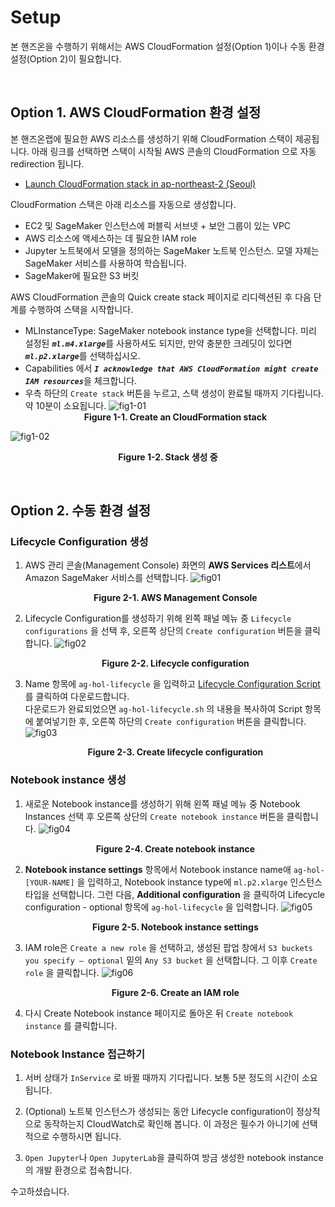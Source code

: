 # Setup
본 핸즈온을 수행하기 위해서는 AWS CloudFormation 설정(Option 1)이나 수동 환경 설정(Option 2)이 필요합니다.

<br>

## Option 1. AWS CloudFormation 환경 설정

본 핸즈온랩에 필요한 AWS 리소스를 생성하기 위해 CloudFormation 스택이 제공됩니다. 아래 링크를 선택하면 스택이 시작될 AWS 콘솔의 CloudFormation 으로 자동 redirection 됩니다.</p>

<ul>
<li><a href="https://console.aws.amazon.com/cloudformation/home?region=ap-northeast-2#/stacks/create/review?stackName=AIMLWorkshop&amp;templateURL=https://daekeun-workshop-public-material.s3.ap-northeast-2.amazonaws.com/cloudformation/autogluon-hol-cf.yaml">Launch CloudFormation stack in ap-northeast-2 (Seoul)</a></li>
</ul>

CloudFormation 스택은 아래 리소스를 자동으로 생성합니다.
- EC2 및 SageMaker 인스턴스에 퍼블릭 서브넷 + 보안 그룹이 있는 VPC
- AWS 리소스에 액세스하는 데 필요한 IAM role
- Jupyter 노트북에서 모델을 정의하는 SageMaker 노트북 인스턴스. 모델 자체는 SageMaker 서비스를 사용하여 학습됩니다.
- SageMaker에 필요한 S3 버킷

AWS CloudFormation 콘솔의 Quick create stack 페이지로 리디렉션된 후 다음 단계를 수행하여 스택을 시작합니다.
- MLInstanceType: SageMaker notebook instance type을 선택합니다. 미리 설정된 <strong><em>`ml.m4.xlarge`</em></strong>를 사용하셔도 되지만, 만약 충분한 크레딧이 있다면 <strong><em>`ml.p2.xlarge`</em></strong>를 선택하십시오.
- Capabilities 에서 <strong><em>`I acknowledge that AWS CloudFormation might create IAM resources`</em></strong>을 체크합니다.
- 우측 하단의 `Create stack` 버튼을 누르고, 스택 생성이 완료될 때까지 기다립니다. 약 10분이 소요됩니다.
![fig1-01](./imgs/fig1-01.png)
**<center>Figure 1-1. Create an CloudFormation stack</center>**     

![fig1-02](./imgs/fig1-02.png)
**<center>Figure 1-2. Stack 생성 중</center>**     

<br>

## Option 2. 수동 환경 설정

### Lifecycle Configuration 생성
1. AWS 관리 콘솔(Management Console) 화면의 **AWS Services 리스트**에서 Amazon SageMaker 서비스를 선택합니다.
    ![fig01](./imgs/fig2-01.png)
    **<center>Figure 2-1. AWS Management Console</center>**      

1. Lifecycle Configuration를 생성하기 위해 왼쪽 패널 메뉴 중 `Lifecycle configurations` 을 선택 후, 오른쪽 상단의 `Create configuration` 버튼을 클릭합니다.
    ![fig02](./imgs/fig2-02.png)
    **<center>Figure 2-2. Lifecycle configuration</center>**     

1. Name 항목에 `ag-hol-lifecycle` 을 입력하고 <a href="TODO" download target="_blank">Lifecycle Configuration Script</a>를 클릭하여 다운로드합니다.<br>
다운로드가 완료되었으면 `ag-hol-lifecycle.sh` 의 내용을 복사하여 Script 항목에 붙여넣기한 후, 오른쪽 하단의 `Create configuration` 버튼을 클릭합니다. 
    ![fig03](./imgs/fig2-03.png)
    **<center>Figure 2-3. Create lifecycle configuration</center>**     

### Notebook instance 생성

1. 새로운 Notebook instance를 생성하기 위해 왼쪽 패널 메뉴 중 Notebook Instances 선택 후 오른쪽 상단의 `Create notebook instance` 버튼을 클릭합니다.
    ![fig04](./imgs/fig2-04.png)
    **<center>Figure 2-4. Create notebook instance</center>** 

1. **Notebook instance settings** 항목에서 Notebook instance name애 `ag-hol-[YOUR-NAME]` 을 입력하고, Notebook instance type에 `ml.p2.xlarge` 인스턴스 타입을 선택합니다. 그런 다음, **Additional configuration** 을 클릭하여 Lifecycle configuration - optional 항목에 `ag-hol-lifecycle` 을 입력합니다.
    ![fig05](./imgs/fig2-05.png)
    **<center>Figure 2-5. Notebook instance settings</center>**     

1. IAM role은 `Create a new role` 을 선택하고, 생성된 팝업 창에서 `S3 buckets you specify – optional` 밑의 `Any S3 bucket` 을 선택합니다. 그 이후 `Create role` 을 클릭합니다.
    ![fig06](./imgs/fig2-06.png)
    **<center>Figure 2-6. Create an IAM role</center>**     

1. 다시 Create Notebook instance 페이지로 돌아온 뒤 `Create notebook instance` 를 클릭합니다.

### Notebook Instance 접근하기

1. 서버 상태가 `InService` 로 바뀔 때까지 기다립니다. 보통 5분 정도의 시간이 소요 됩니다. 

1. (Optional) 노트북 인스턴스가 생성되는 동안 Lifecycle configuration이 정상적으로 동작하는지 CloudWatch로 확인해 봅니다. 이 과정은 필수가 아니기에 선택적으로 수행하시면 됩니다.

1. `Open Jupyter`나 `Open JupyterLab`을 클릭하여 방금 생성한 notebook instance의 개발 환경으로 접속합니다.



수고하셨습니다. 